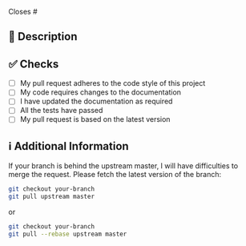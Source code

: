 <!-- 
Thanks for creating this pull request 🤗

Please make sure that the pull request is limited to one type (docs, feature, etc.) and keep it as small as possible. You can open multiple prs instead of opening a huge one.
-->

<!-- If this pull request closes an issue, please mention the issue number below -->
Closes # <!-- Issue # here -->

## 📑 Description
<!-- Add a brief description of the pr -->

<!-- You can also choose to add a list of changes and if they have been completed or not by using the markdown to-do list syntax
- [ ] Not Completed
- [x] Completed
-->

## ✅ Checks
<!-- Make sure your pr passes the tests and do check the following fields as needed - -->
- [ ] My pull request adheres to the code style of this project
- [ ] My code requires changes to the documentation
- [ ] I have updated the documentation as required
- [ ] All the tests have passed
- [ ] My pull request is based on the latest version

## ℹ Additional Information
<!-- Any additional information like breaking changes, dependencies added, screenshots, comparisons between new and old behavior, etc. -->

If your branch is behind the upstream master, I will have difficulties to merge the request. Please fetch the latest version of the branch:

```sh
git checkout your-branch
git pull upstream master
```

or

```sh
git checkout your-branch
git pull --rebase upstream master
```